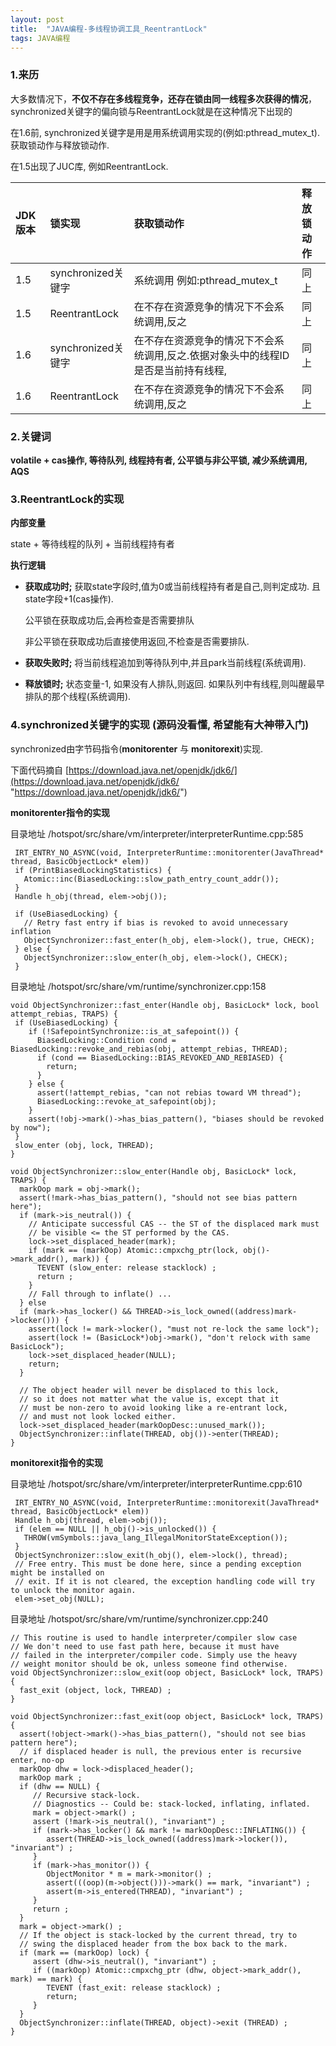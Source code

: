 ```yaml
---
layout: post
title:  "JAVA编程-多线程协调工具_ReentrantLock"
tags: JAVA编程
---
```


### 1.来历

大多数情况下，**不仅不存在多线程竞争，还存在锁由同一线程多次获得的情况**，synchronized关键字的偏向锁与ReentrantLock就是在这种情况下出现的

在1.6前, synchronized关键字是用是用系统调用实现的(例如:pthread_mutex_t). 获取锁动作与释放锁动作.

在1.5出现了JUC库, 例如ReentrantLock.
   

| JDK版本 | 锁实现 | 获取锁动作 | 释放锁动作|
| :- | :- | :- |  :- | 
|1.5	|synchronized关键字|	系统调用 例如:pthread_mutex_t|	同上|
|1.5	|ReentrantLock|	在不存在资源竞争的情况下不会系统调用,反之|	同上|
|1.6	|synchronized关键字|	在不存在资源竞争的情况下不会系统调用,反之.依据对象头中的线程ID是否是当前持有线程,|	同上|
|1.6	|ReentrantLock|	在不存在资源竞争的情况下不会系统调用,反之|	同上|

### 2.关键词
 
 **volatile + cas操作, 等待队列, 线程持有者, 公平锁与非公平锁, 减少系统调用, AQS**
   
### 3.ReentrantLock的实现
   
**内部变量** 
 
state + 等待线程的队列 + 当前线程持有者
 
**执行逻辑**
   
- **获取成功时;** 获取state字段时,值为0或当前线程持有者是自己,则判定成功. 且state字段+1(cas操作). 
   
   公平锁在获取成功后,会再检查是否需要排队
   
   非公平锁在获取成功后直接使用返回,不检查是否需要排队.
           
- **获取失败时;** 将当前线程追加到等待队列中,并且park当前线程(系统调用).
      
- **释放锁时;** 状态变量-1, 如果没有人排队,则返回. 如果队列中有线程,则叫醒最早排队的那个线程(系统调用).


### 4.synchronized关键字的实现 (源码没看懂, 希望能有大神带入门)
    
   synchronized由字节码指令(**monitorenter** 与 **monitorexit**)实现.

   下面代码摘自 [https://download.java.net/openjdk/jdk6/](https://download.java.net/openjdk/jdk6/ "https://download.java.net/openjdk/jdk6/")

**monitorenter指令的实现**

目录地址 /hotspot/src/share/vm/interpreter/interpreterRuntime.cpp:585
    
     IRT_ENTRY_NO_ASYNC(void, InterpreterRuntime::monitorenter(JavaThread* thread, BasicObjectLock* elem))
     if (PrintBiasedLockingStatistics) {
       Atomic::inc(BiasedLocking::slow_path_entry_count_addr());
     }
     Handle h_obj(thread, elem->obj());
  
     if (UseBiasedLocking) {
       // Retry fast entry if bias is revoked to avoid unnecessary inflation
       ObjectSynchronizer::fast_enter(h_obj, elem->lock(), true, CHECK);
     } else {
       ObjectSynchronizer::slow_enter(h_obj, elem->lock(), CHECK);
     }
 
目录地址 /hotspot/src/share/vm/runtime/synchronizer.cpp:158
         
    void ObjectSynchronizer::fast_enter(Handle obj, BasicLock* lock, bool attempt_rebias, TRAPS) {
     if (UseBiasedLocking) {
        if (!SafepointSynchronize::is_at_safepoint()) {
          BiasedLocking::Condition cond = BiasedLocking::revoke_and_rebias(obj, attempt_rebias, THREAD);
          if (cond == BiasedLocking::BIAS_REVOKED_AND_REBIASED) {
            return;
          }
        } else {
          assert(!attempt_rebias, "can not rebias toward VM thread");
          BiasedLocking::revoke_at_safepoint(obj);
        }
        assert(!obj->mark()->has_bias_pattern(), "biases should be revoked by now");
     }
     slow_enter (obj, lock, THREAD);
    }
    
    void ObjectSynchronizer::slow_enter(Handle obj, BasicLock* lock, TRAPS) {
      markOop mark = obj->mark();
      assert(!mark->has_bias_pattern(), "should not see bias pattern here");
      if (mark->is_neutral()) {
        // Anticipate successful CAS -- the ST of the displaced mark must
        // be visible <= the ST performed by the CAS.
        lock->set_displaced_header(mark);
        if (mark == (markOop) Atomic::cmpxchg_ptr(lock, obj()->mark_addr(), mark)) {
          TEVENT (slow_enter: release stacklock) ;
          return ;
        }
        // Fall through to inflate() ...
      } else
      if (mark->has_locker() && THREAD->is_lock_owned((address)mark->locker())) {
        assert(lock != mark->locker(), "must not re-lock the same lock");
        assert(lock != (BasicLock*)obj->mark(), "don't relock with same BasicLock");
        lock->set_displaced_header(NULL);
        return;
      }
    
      // The object header will never be displaced to this lock,
      // so it does not matter what the value is, except that it
      // must be non-zero to avoid looking like a re-entrant lock,
      // and must not look locked either.
      lock->set_displaced_header(markOopDesc::unused_mark());
      ObjectSynchronizer::inflate(THREAD, obj())->enter(THREAD);
    }
    

**monitorexit指令的实现**

目录地址 /hotspot/src/share/vm/interpreter/interpreterRuntime.cpp:610

     IRT_ENTRY_NO_ASYNC(void, InterpreterRuntime::monitorexit(JavaThread* thread, BasicObjectLock* elem))
     Handle h_obj(thread, elem->obj());
     if (elem == NULL || h_obj()->is_unlocked()) {
       THROW(vmSymbols::java_lang_IllegalMonitorStateException());
     }
     ObjectSynchronizer::slow_exit(h_obj(), elem->lock(), thread);
     // Free entry. This must be done here, since a pending exception might be installed on
     // exit. If it is not cleared, the exception handling code will try to unlock the monitor again.
     elem->set_obj(NULL);
     
目录地址 /hotspot/src/share/vm/runtime/synchronizer.cpp:240   
  
    // This routine is used to handle interpreter/compiler slow case
    // We don't need to use fast path here, because it must have
    // failed in the interpreter/compiler code. Simply use the heavy
    // weight monitor should be ok, unless someone find otherwise.
    void ObjectSynchronizer::slow_exit(oop object, BasicLock* lock, TRAPS) {
      fast_exit (object, lock, THREAD) ;
    }
    
    void ObjectSynchronizer::fast_exit(oop object, BasicLock* lock, TRAPS) {
      assert(!object->mark()->has_bias_pattern(), "should not see bias pattern here");
      // if displaced header is null, the previous enter is recursive enter, no-op
      markOop dhw = lock->displaced_header();
      markOop mark ;
      if (dhw == NULL) {
         // Recursive stack-lock.
         // Diagnostics -- Could be: stack-locked, inflating, inflated.
         mark = object->mark() ;
         assert (!mark->is_neutral(), "invariant") ;
         if (mark->has_locker() && mark != markOopDesc::INFLATING()) {
            assert(THREAD->is_lock_owned((address)mark->locker()), "invariant") ;
         }
         if (mark->has_monitor()) {
            ObjectMonitor * m = mark->monitor() ;
            assert(((oop)(m->object()))->mark() == mark, "invariant") ;
            assert(m->is_entered(THREAD), "invariant") ;
         }
         return ;
      }
      mark = object->mark() ;
      // If the object is stack-locked by the current thread, try to
      // swing the displaced header from the box back to the mark.
      if (mark == (markOop) lock) {
         assert (dhw->is_neutral(), "invariant") ;
         if ((markOop) Atomic::cmpxchg_ptr (dhw, object->mark_addr(), mark) == mark) {
            TEVENT (fast_exit: release stacklock) ;
            return;
         }
      }
      ObjectSynchronizer::inflate(THREAD, object)->exit (THREAD) ;
    }